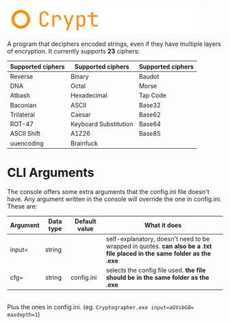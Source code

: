 <img src="https://github.com/fosterchild1/Cryptographer/blob/master/resources/icon.ico" width="64" height="64"> <img src="https://github.com/fosterchild1/Cryptographer/blob/master/resources/text.png" width="381" height="61"> 

A program that deciphers encoded strings, even if they have multiple layers of encryption. It currently supports <b>23</b> ciphers:
<br/>

| Supported ciphers | Supported ciphers | Supported ciphers |
| ---  | --- | --- |
| Reverse | Binary | Baudot |
| DNA | Octal | Morse |
| Atbash | Hexadecimal | Tap Code |
| Baconian | ASCII | Base32 |
| Trilateral | Caesar | Base62 |
| ROT-47 | Keyboard Substitution | Base64 |
| ASCII Shift | A1Z26 | Base85 |
| uuencoding | Brainfuck |

# CLI Arguments
The console offers some extra arguments that the config.ini file doesn't have. Any argument written in the console will override the one in config.ini. These are:
<br/>

| Argument | Data type | Default value | What it does |
| ---  | --- | --- | --- |
| input= | string | | self-explanatory, doesn't need to be wrapped in quotes. <b>can also be a .txt file placed in the same folder as the .exe</b> |
| cfg= | string | config.ini | selects the config file used. <b>the file should be in the same folder as the .exe</b> |
<br/>
Plus the ones in config.ini. (eg. <code>Cryptographer.exe input=aGVsbG8= maxdepth=1</code>)
